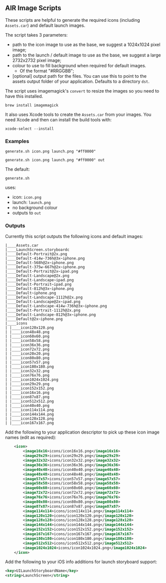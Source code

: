 

## AIR Image Scripts

These scripts are helpful to generate the required icons (including `Assets.car`) and default launch images.


The script takes 3 parameters:

- path to the icon image to use as the base, we suggest a 1024x1024 pixel image;
- path to the launch / default image to use as the base, we suggest a large 2732x2732 pixel image;
- colour to use to fill background when required for default images. 
  - Of the format "#RRGGBB";
- [optional] output path for the files. You can use this to point to the assets output folder of your application. Defaults to a directory `dst`.



The script uses imagemagick's `convert` to resize the images so you need to have this installed.

```
brew install imagemagick
```

It also uses Xcode tools to create the `Assets.car` from your images. You need Xcode and then can install the build tools with:

```
xcode-select --install
```


### Examples

```
generate.sh icon.png launch.png "#ff0000" 
```

```
generate.sh icon.png launch.png "#ff0000" out
```


The default:

```
generate.sh
```

uses: 
- icon: `icon.png`
- launch: `launch.png`
- no background colour
- outputs to `out`


### Outputs

Currently this script outputs the following icons and default images:

```
|____Assets.car
|____LaunchScreen.storyboardc
|____Default-Portrait@2x.png
|____Default-414w-736h@3x~iphone.png
|____Default-568h@2x~iphone.png
|____Default-375w-667h@2x~iphone.png
|____Default-Portrait@2x~ipad.png
|____Default-Landscape@2x.png
|____Default-Landscape~ipad.png
|____Default-Portrait~ipad.png
|____Default-812h@3x~iphone.png
|____Default~iphone.png
|____Default-Landscape-1112h@2x.png
|____Default-Landscape@2x~ipad.png
|____Default-Landscape-414w-736h@3x~iphone.png
|____Default-Portrait-1112h@2x.png
|____Default-Landscape-812h@3x~iphone.png
|____Default@2x~iphone.png
|____icons
| |____icon120x120.png
| |____icon48x48.png
| |____icon60x60.png
| |____icon58x58.png
| |____icon36x36.png
| |____icon72x72.png
| |____icon20x20.png
| |____icon80x80.png
| |____icon57x57.png
| |____icon180x180.png
| |____icon32x32.png
| |____icon76x76.png
| |____icon1024x1024.png
| |____icon29x29.png
| |____icon152x152.png
| |____icon16x16.png
| |____icon87x87.png
| |____icon512x512.png
| |____icon40x40.png
| |____icon114x114.png
| |____icon144x144.png
| |____icon128x128.png
| |____icon167x167.png
```

Add the following to your application descriptor to pick up these icon image names (edit as required):

```xml
    <icon>
        <image16x16>icons/icon16x16.png</image16x16>
        <image29x29>icons/icon29x29.png</image29x29>
        <image32x32>icons/icon32x32.png</image32x32>
        <image36x36>icons/icon36x36.png</image36x36>
        <image40x40>icons/icon40x40.png</image40x40>
        <image48x48>icons/icon48x48.png</image48x48>
        <image57x57>icons/icon57x57.png</image57x57>
        <image58x58>icons/icon58x58.png</image58x58>
        <image60x60>icons/icon60x60.png</image60x60>
        <image72x72>icons/icon72x72.png</image72x72>
        <image76x76>icons/icon76x76.png</image76x76>
        <image80x80>icons/icon80x80.png</image80x80>
        <image87x87>icons/icon87x87.png</image87x87>
        <image114x114>icons/icon114x114.png</image114x114>
        <image120x120>icons/icon120x120.png</image120x120>
        <image128x128>icons/icon128x128.png</image128x128>
        <image144x144>icons/icon144x144.png</image144x144>
        <image152x152>icons/icon152x152.png</image152x152>
        <image167x167>icons/icon167x167.png</image167x167>
        <image180x180>icons/icon180x180.png</image180x180>
        <image512x512>icons/icon512x512.png</image512x512>
        <image1024x1024>icons/icon1024x1024.png</image1024x1024>
    </icon>
```


Add the following to your iOS info additions for launch storyboard support:

```xml
<key>UILaunchStoryboardName</key>
<string>LaunchScreen</string>
```

